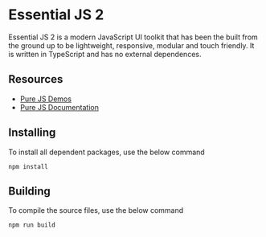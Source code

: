 # Essential JS 2

Essential JS 2 is a modern JavaScript UI toolkit that has been the built from the ground up to be lightweight, responsive, modular and touch friendly. It is written in TypeScript and has no external dependences.

## Resources
* [Pure JS Demos](http://ej2.syncfusion.com/demos/)  
* [Pure JS Documentation](http://ej2.syncfusion.com/documentation/)

## Installing

To install all dependent packages, use the below command

```
npm install
```

## Building

To compile the source files, use the below command

```
npm run build
```